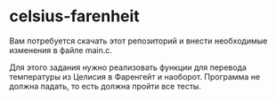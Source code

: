# celsius-farenheit

Вам потребуется скачать этот репозиторий и внести необходимые изменения в файле main.c.

Для этого задания нужно реализовать функции для перевода температуры из Целисия в Фаренгейт и наоборот.
Программа не должна падать, то есть должна пройти все тесты.
